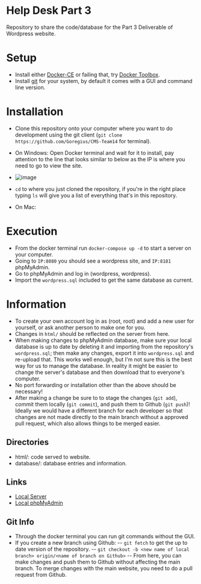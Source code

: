 # Help Desk Part 3

Repository to share the code/database for the Part 3 Deliverable of Wordpress website.
# Setup
- Install either [Docker-CE](https://docs.docker.com/docker-for-windows/install/) or failing that, try [Docker Toolbox](https://docs.docker.com/toolbox/toolbox_install_windows/).
- Install [git](https://git-scm.com/downloads) for your system, by default it comes with a GUI and command line version.


# Installation
- Clone this repository onto your computer where you want to do development using the git client (`git clone https://github.com/Goregius/CMS-Team14` for terminal).
- On Windows: Open Docker terminal and wait for it to install, pay attention to the line that looks similar to below as the IP is where you need to go to view the site.

- ![image](https://i.imgur.com/AZNnZZA.png)

- `cd` to where you just cloned the repository, if you're in the right place typing `ls` will give you a list of everything that's in this repository.
- On Mac: 

# Execution
- From the docker terminal run `docker-compose up -d` to start a server on your computer.
- Going to `IP:8080` you should see a wordpress site, and `IP:8181` phpMyAdmin.
- Go to phpMyAdmin and log in (wordpress, wordpress).
- Import the `wordpress.sql` included to get the same database as current.

# Information
- To create your own account log in as (root, root) and add a new user for yourself, or ask another person to make one for you.
- Changes in `html/` should be reflected on the server from here.
- When making changes to phpMyAdmin database, make sure your local database is up to date by deleting it and importing from the repository's `wordpress.sql`; then make any changes, export it into `wordpress.sql` and re-upload that. This works well enough, but I'm not sure this is the best way for us to manage the database. In reality it might be easier to change the server's database and then download that to everyone's computer.
- No port forwarding or installation other than the above should be necessary!
- After making a change be sure to to stage the changes (`git add`), commit them locally (`git commit`), and push them to Github (`git push`)! Ideally we would have a different branch for each developer so that changes are not made directly to the main branch without a approved pull request, which also allows things to be merged easier.

## Directories
- html/: code served to website.
- database/: database entries and information.

## Links
- [Local Server](http://192.168.99.100:8080)
- [Local phpMyAdmin](http://192.168.99.100:8181)

## Git Info
- Through the docker terminal you can run git commands without the GUI.
- If you create a new branch using Github:
-- `git fetch` to get the up to date version of the repository.
-- `git checkout -b <new name of local branch> origin/<name of branch on Github>`
-- From here, you can make changes and push them to Github without affecting the main branch. To merge changes with the main website, you need to do a pull request from Github.
